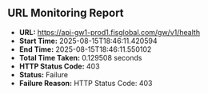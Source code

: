 ## URL Monitoring Report

- **URL:** https://api-gw1-prod1.fisglobal.com/gw/v1/health
- **Start Time:** 2025-08-15T18:46:11.420594
- **End Time:** 2025-08-15T18:46:11.550102
- **Total Time Taken:** 0.129508 seconds
- **HTTP Status Code:** 403
- **Status:** Failure
- **Failure Reason:** HTTP Status Code: 403
